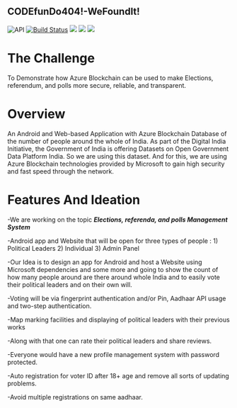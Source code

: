 ## CODEfunDo404!-WeFoundIt!

 ![API](https://img.shields.io/badge/API-17%2B-blue.svg?style=flat)
 [![Build Status](https://travis-ci.org/googlesamples/google-services.svg?branch=master)](https://travis-ci.org/googlesamples/google-services)
 ![](https://img.shields.io/badge/-Java-brightgreen.svg)
 ![](https://img.shields.io/badge/-XML-blue.svg)
 ![](https://img.shields.io/badge/Android%20SDK%20Version-28.0.0-brightgreen.svg)
 
 # The Challenge
  To Demonstrate how Azure Blockchain can be used to make Elections, referendum, and polls more secure, reliable, and transparent.

 # Overview
  An Android and Web-based Application with Azure Blockchain Database of the number of people around the whole of India. As part of the Digital India Initiative, the Government of India is offering Datasets on Open Government Data Platform India. So we are using this dataset. And for this, we are using Azure Blockchain technologies provided by Microsoft to gain high security and fast speed through the network.
  
  # Features And Ideation
  -We are working on the topic ***Elections, referenda, and polls Management System***
  
  -Android app and Website that will be open for three types of people :
    1)  Political Leaders
    2)  Individual
    3)  Admin Panel
    
 -Our Idea is to design an app for Android and host a Website using Microsoft dependencies and some more and going to show the count of   how many people around are there around whole India and to easily vote their political leaders and on their own will.

 -Voting will be via fingerprint authentication and/or Pin, Aadhaar API usage and two-step authentication.
 
 -Map marking facilities and displaying of political leaders with their previous works
 
 -Along with that one can rate their political leaders and share reviews.
 
 -Everyone would have a new profile management system with password protected.
 
 -Auto registration for voter ID after 18+ age and remove all sorts of updating problems.
 
 -Avoid multiple registrations on same aadhaar.
  
